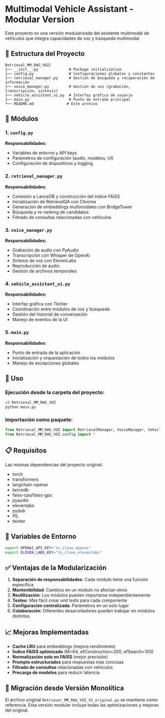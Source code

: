 # Multimodal Vehicle Assistant - Modular Version

Este proyecto es una versión modularizada del asistente multimodal de vehículos que integra capacidades de voz y búsqueda multimodal.

## 📁 Estructura del Proyecto

```
Retrieval_MM_RAG_VOZ/
├── __init__.py              # Package initialization
├── config.py                # Configuraciones globales y constantes
├── retrieval_manager.py     # Gestión de búsqueda y recuperación de información
├── voice_manager.py         # Gestión de voz (grabación, transcripción, síntesis)
├── vehicle_assistant_ui.py  # Interfaz gráfica de usuario
├── main.py                  # Punto de entrada principal
└── README.md               # Este archivo
```

## 🔧 Módulos

### 1. `config.py`
**Responsabilidades:**
- Variables de entorno y API keys
- Parámetros de configuración (audio, modelos, UI)
- Configuración de dispositivos y logging

### 2. `retrieval_manager.py`
**Responsabilidades:**
- Conexión a LanceDB y construcción del índice FAISS
- Inicialización de RetrievalQA con Chroma
- Generación de embeddings multimodales con BridgeTower
- Búsqueda y re-ranking de candidatos
- Filtrado de consultas relacionadas con vehículos

### 3. `voice_manager.py`
**Responsabilidades:**
- Grabación de audio con PyAudio
- Transcripción con Whisper de OpenAI
- Síntesis de voz con ElevenLabs
- Reproducción de audio
- Gestión de archivos temporales

### 4. `vehicle_assistant_ui.py`
**Responsabilidades:**
- Interfaz gráfica con Tkinter
- Coordinación entre módulos de voz y búsqueda
- Gestión del historial de conversación
- Manejo de eventos de la UI

### 5. `main.py`
**Responsabilidades:**
- Punto de entrada de la aplicación
- Inicialización y orquestación de todos los módulos
- Manejo de excepciones globales

## 🚀 Uso

### Ejecución desde la carpeta del proyecto:
```bash
cd Retrieval_MM_RAG_VOZ
python main.py
```

### Importación como paquete:
```python
from Retrieval_MM_RAG_VOZ import RetrievalManager, VoiceManager, VehicleAssistantUI
from Retrieval_MM_RAG_VOZ.config import *
```

## 📋 Requisitos

Las mismas dependencias del proyecto original:
- torch
- transformers
- langchain-openai
- lancedb
- faiss-cpu/faiss-gpu
- pyaudio
- elevenlabs
- pydub
- PIL
- tkinter

## 🔧 Variables de Entorno

```bash
export OPENAI_API_KEY="tu_clave_openai"
export ELEVEN_LABS_KEY="tu_clave_elevenlabs"
```

## ✅ Ventajas de la Modularización

1. **Separación de responsabilidades**: Cada módulo tiene una función específica
2. **Mantenibilidad**: Cambios en un módulo no afectan otros
3. **Reutilización**: Los módulos pueden importarse independientemente
4. **Testeo**: Más fácil crear unit tests para cada componente
5. **Configuración centralizada**: Parámetros en un solo lugar
6. **Colaboración**: Diferentes desarrolladores pueden trabajar en módulos distintos

## 📈 Mejoras Implementadas

- **Cache LRU** para embeddings (mejora rendimiento)
- **Índice FAISS optimizado** (M=64, efConstruction=200, efSearch=100)
- **Normalización solo en FAISS** (mejor precisión)
- **Prompts estructurados** para respuestas más concisas
- **Filtrado de consultas** relacionadas con vehículos
- **Precarga de modelos** para reducir latencia

## 🔄 Migración desde Versión Monolítica

El archivo original `Retriever_MM_RAG_VOZ_V2_original.py` se mantiene como referencia. Esta versión modular incluye todas las optimizaciones y mejoras del original. 